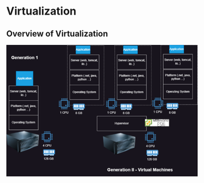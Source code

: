 # Virtualization

## Overview of Virtualization

![Virtualization Overview](./QT_Roadmap/Images_Azure/az_virtualization.webp)
